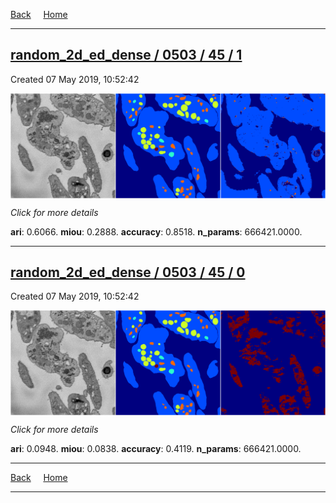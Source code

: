 
[Back](..)&nbsp;&nbsp;&nbsp;&nbsp;&nbsp;[Home](https://leapmanlab.github.io/snapshots)

---

<div class="summary"><a href="1"><h2>random_2d_ed_dense / 0503 / 45 / 1</h2></a><p>Created 07 May 2019, 10:52:42
</p><a href="1"><img src="1/media/summary.png" align="center"></a><p>
<i>Click for more details</i>
</p></div>

**ari**: 0.6066. **miou**: 0.2888. **accuracy**: 0.8518. **n_params**: 666421.0000. 

---

<div class="summary"><a href="0"><h2>random_2d_ed_dense / 0503 / 45 / 0</h2></a><p>Created 07 May 2019, 10:52:42
</p><a href="0"><img src="0/media/summary.png" align="center"></a><p>
<i>Click for more details</i>
</p></div>

**ari**: 0.0948. **miou**: 0.0838. **accuracy**: 0.4119. **n_params**: 666421.0000. 

---

[Back](..)&nbsp;&nbsp;&nbsp;&nbsp;&nbsp;[Home](https://leapmanlab.github.io/snapshots)

---
